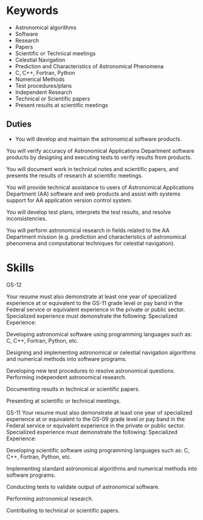 # Keywords

* Astronomical algorithms
* Software
* Research
* Papers
* Scientific or Technical meetings
* Celestial Navigation
* Prediction and Characteristics of Astronomical Phenomena
* C, C++, Fortran, Python
* Numerical Methods
* Test procedures/plans
* Independent Research
* Technical or Scientific papers
* Present results at scientific meetings

## Duties

* You will develop and maintain the astronomical software products.

You will verify accuracy of Astronomical Applications Department software products by designing and executing tests to verify results from products.

You will document work in technical notes and scientific papers, and presents the results of research at scientific meetings.

You will provide technical assistance to users of Astronomical Applications Department (AA) software and web products and assist with systems support for AA application version control system.

You will develop test plans, interprets the test results, and resolve inconsistencies.

You will perform astronomical research in fields related to the AA Department mission (e.g. prediction and characteristics of astronomical phenomena and computational techniques for celestial navigation).

# Skills

GS-12

Your resume must also demonstrate at least one year of specialized experience at or equivalent to the GS-11 grade level or pay band in the Federal service or equivalent experience in the private or public sector. Specialized experience must demonstrate the following: Specialized Experience:

Developing astronomical software using programming languages such as: C, C++, Fortran, Python, etc.

Designing and implementing astronomical or celestial navigation algorithms and numerical methods into software programs.

Developing new test procedures to resolve astronomical questions.
Performing independent astronomical research.

Documenting results in technical or scientific papers.

Presenting at scientific or technical meetings.

GS-11
Your resume must also demonstrate at least one year of specialized experience at or equivalent to the GS-09 grade level or pay band in the Federal service or equivalent experience in the private or public sector. Specialized experience must demonstrate the following: Specialized Experience:

Developing scientific software using programming languages such as: C, C++, Fortran, Python, etc.

Implementing standard astronomical algorithms and numerical methods into software programs.

Conducting tests to validate output of astronomical software.

Performing astronomical research.

Contributing to technical or scientific papers.
